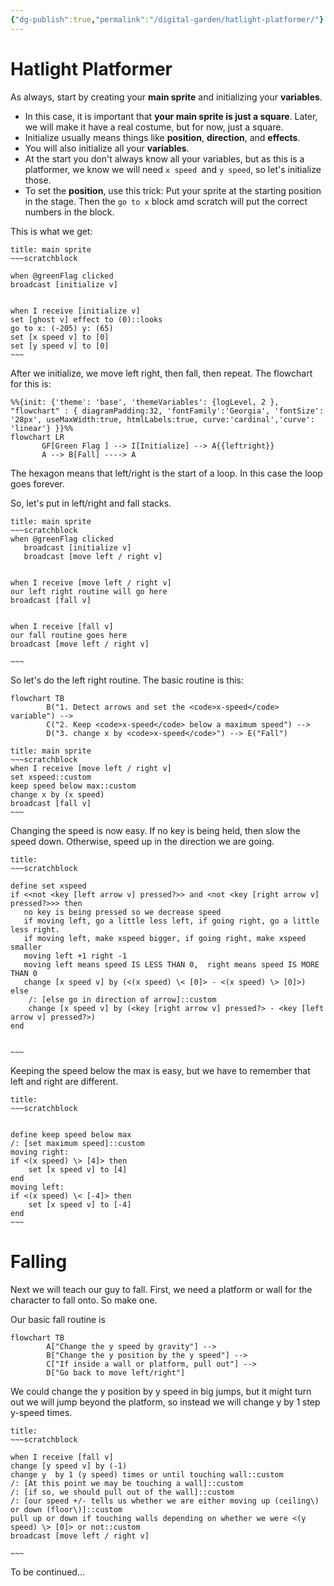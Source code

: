 ```yaml
---
{"dg-publish":true,"permalink":"/digital-garden/hatlight-platformer/"}
---
```



# Hatlight Platformer

As always, start by creating your **main sprite** and initializing your **variables**. 

- In this case, it is important that **your main sprite is just a square**. Later, we will make it have a real costume, but for now, just a square.
- Initialize usually means things like **position**, **direction**, and **effects**.
- You will also initialize all your **variables**. 
- At the start you don't always know all your variables, but as this is a platformer, we know we will need `x speed `and `y speed`, so let's initialize those.
- To set the **position**, use this trick: Put your sprite at the starting position in the stage. Then the `go to x` block amd scratch will put the correct numbers in the block.

This is what we get:

```ad-scratch
title: main sprite
~~~scratchblock

when @greenFlag clicked
broadcast [initialize v]


when I receive [initialize v]
set [ghost v] effect to (0)::looks
go to x: (-205) y: (65)
set [x speed v] to [0]
set [y speed v] to [0]
~~~
```


After we initialize, we move left right, then fall, then repeat. The flowchart for this is:






```mermaid
%%{init: {'theme': 'base', 'themeVariables': {logLevel, 2 }, "flowchart" : { diagramPadding:32, 'fontFamily':'Georgia', 'fontSize': '28px', useMaxWidth:true, htmlLabels:true, curve:'cardinal','curve': 'linear'} }}%%
flowchart LR
       GF[Green Flag ] --> I[Initialize] --> A{{leftright}} 
       A --> B[Fall] ----> A
```
<style>
.container {font-family: sans-serif; text-align: center;}
.button-wrapper button {z-index: 1;height: 40px; width: 100px; margin: 10px;padding: 5px;}
.excalidraw .App-menu_top .buttonList { display: flex;}
.excalidraw-wrapper { height: 800px; margin: 50px; position: relative;}
:root[dir="ltr"] .excalidraw .layer-ui__wrapper .zen-mode-transition.App-menu_bottom--transition-left {transform: none;}
</style><script src="https://unpkg.com/react@17/umd/react.production.min.js"></script><script src="https://unpkg.com/react-dom@17/umd/react-dom.production.min.js"></script><script type="text/javascript" src="https://unpkg.com/@excalidraw/excalidraw@0.12.0/dist/excalidraw.production.min.js"></script><div id="Drawing_2022-11-19_0532.43.excalidraw.md1"></div><script>(function(){const InitialData={"type":"excalidraw","version":2,"source":"https://excalidraw.com","elements":[{"id":"kIpcIyXL3ooJLEcxmnuFo","type":"rectangle","x":-108.76226806640625,"y":-329.4993896484375,"width":197,"height":110,"angle":0,"strokeColor":"#000000","backgroundColor":"transparent","fillStyle":"hachure","strokeWidth":1,"strokeStyle":"solid","roughness":1,"opacity":100,"groupIds":[],"strokeSharpness":"sharp","seed":215930929,"version":68,"versionNonce":966119025,"isDeleted":false,"boundElements":[{"type":"text","id":"D0DGzSVd"},{"id":"ZORZ5LNeCVJnlc_FTpLEz","type":"arrow"}],"updated":1668803654497,"link":null,"locked":false},{"id":"D0DGzSVd","type":"text","x":-64.26226806640625,"y":-286.9993896484375,"width":108,"height":25,"angle":0,"strokeColor":"#000000","backgroundColor":"transparent","fillStyle":"hachure","strokeWidth":1,"strokeStyle":"solid","roughness":1,"opacity":100,"groupIds":[],"strokeSharpness":"sharp","seed":931231377,"version":20,"versionNonce":1102959153,"isDeleted":false,"boundElements":null,"updated":1668803593267,"link":null,"locked":false,"text":"Green Flag","rawText":"Green Flag","fontSize":20,"fontFamily":1,"textAlign":"center","verticalAlign":"middle","baseline":18,"containerId":"kIpcIyXL3ooJLEcxmnuFo","originalText":"Green Flag"},{"type":"rectangle","version":89,"versionNonce":296162271,"isDeleted":false,"id":"bJb0fj-pMsTiNzWyyCe3r","fillStyle":"hachure","strokeWidth":1,"strokeStyle":"solid","roughness":1,"opacity":100,"angle":0,"x":-108.1712646484375,"y":-118.23095703125,"strokeColor":"#000000","backgroundColor":"transparent","width":197,"height":110,"seed":1157542321,"groupIds":[],"strokeSharpness":"sharp","boundElements":[{"id":"s7YmvQdn","type":"text"},{"id":"ZORZ5LNeCVJnlc_FTpLEz","type":"arrow"},{"id":"FwbYRkFkV6xyNh40BDf9i","type":"arrow"}],"updated":1668803663154,"link":null,"locked":false},{"type":"text","version":51,"versionNonce":1747224049,"isDeleted":false,"id":"s7YmvQdn","fillStyle":"hachure","strokeWidth":1,"strokeStyle":"solid","roughness":1,"opacity":100,"angle":0,"x":-53.6712646484375,"y":-75.73095703125,"strokeColor":"#000000","backgroundColor":"transparent","width":88,"height":25,"seed":2055164817,"groupIds":[],"strokeSharpness":"sharp","boundElements":[],"updated":1668803658092,"link":null,"locked":false,"fontSize":20,"fontFamily":1,"text":"Initialize","rawText":"Initialize","baseline":18,"textAlign":"center","verticalAlign":"middle","containerId":"bJb0fj-pMsTiNzWyyCe3r","originalText":"Initialize"},{"id":"EBzRlL4BM_kycvhUHpqo2","type":"rectangle","x":-58.9512939453125,"y":109.87042236328125,"width":0.81396484375,"height":0.2034912109375,"angle":0,"strokeColor":"#000000","backgroundColor":"transparent","fillStyle":"hachure","strokeWidth":1,"strokeStyle":"solid","roughness":1,"opacity":100,"groupIds":[],"strokeSharpness":"sharp","seed":722700095,"version":4,"versionNonce":1823711761,"isDeleted":false,"boundElements":null,"updated":1668803616446,"link":null,"locked":false},{"type":"rectangle","version":118,"versionNonce":1737517407,"isDeleted":false,"id":"NGz-Xi97KNeD1MixKyo4e","fillStyle":"hachure","strokeWidth":1,"strokeStyle":"solid","roughness":1,"opacity":100,"angle":0,"x":-114.1981201171875,"y":66.16748046875,"strokeColor":"#000000","backgroundColor":"transparent","width":197,"height":110,"seed":593232767,"groupIds":[],"strokeSharpness":"sharp","boundElements":[{"id":"1wO14ku0","type":"text"},{"id":"FwbYRkFkV6xyNh40BDf9i","type":"arrow"},{"id":"XKLKx2-79rcR8wXGa1IG6","type":"arrow"},{"id":"Uw1T9L_Yr_-EL7cQbcYSN","type":"arrow"}],"updated":1668803680227,"link":null,"locked":false},{"type":"text","version":88,"versionNonce":569203537,"isDeleted":false,"id":"1wO14ku0","fillStyle":"hachure","strokeWidth":1,"strokeStyle":"solid","roughness":1,"opacity":100,"angle":0,"x":-65.1981201171875,"y":108.66748046875,"strokeColor":"#000000","backgroundColor":"transparent","width":99,"height":25,"seed":1391933425,"groupIds":[],"strokeSharpness":"sharp","boundElements":[],"updated":1668803624046,"link":null,"locked":false,"fontSize":20,"fontFamily":1,"text":"left/Right","rawText":"left/Right","baseline":18,"textAlign":"center","verticalAlign":"middle","containerId":"NGz-Xi97KNeD1MixKyo4e","originalText":"left/Right"},{"type":"rectangle","version":185,"versionNonce":1610737983,"isDeleted":false,"id":"z9zngZHvXag7DYg_akr2Z","fillStyle":"hachure","strokeWidth":1,"strokeStyle":"solid","roughness":1,"opacity":100,"angle":0,"x":-120.8941650390625,"y":278.5950927734375,"strokeColor":"#000000","backgroundColor":"transparent","width":197,"height":110,"seed":1126680881,"groupIds":[],"strokeSharpness":"sharp","boundElements":[{"id":"KM39gTii","type":"text"},{"id":"Uw1T9L_Yr_-EL7cQbcYSN","type":"arrow"}],"updated":1668803680227,"link":null,"locked":false},{"type":"text","version":164,"versionNonce":1464533457,"isDeleted":false,"id":"KM39gTii","fillStyle":"hachure","strokeWidth":1,"strokeStyle":"solid","roughness":1,"opacity":100,"angle":0,"x":-41.3941650390625,"y":321.0950927734375,"strokeColor":"#000000","backgroundColor":"transparent","width":38,"height":25,"seed":989421151,"groupIds":[],"strokeSharpness":"sharp","boundElements":[],"updated":1668803639321,"link":null,"locked":false,"fontSize":20,"fontFamily":1,"text":"Fall","rawText":"Fall","baseline":18,"textAlign":"center","verticalAlign":"middle","containerId":"z9zngZHvXag7DYg_akr2Z","originalText":"Fall"},{"id":"ZORZ5LNeCVJnlc_FTpLEz","type":"arrow","x":-7.917744228236874,"y":-214.35595703125,"width":7.190697332799008,"height":91.978759765625,"angle":0,"strokeColor":"#000000","backgroundColor":"transparent","fillStyle":"hachure","strokeWidth":1,"strokeStyle":"solid","roughness":1,"opacity":100,"groupIds":[],"strokeSharpness":"round","seed":1480294335,"version":497,"versionNonce":442539985,"isDeleted":false,"boundElements":null,"updated":1668803658092,"link":null,"locked":false,"points":[[0,0],[7.190697332799008,91.978759765625]],"lastCommittedPoint":[-0.9246826171875,110.86685180664062],"startBinding":{"elementId":"kIpcIyXL3ooJLEcxmnuFo","focus":0.02548786858756113,"gap":5.1434326171875},"endBinding":{"elementId":"bJb0fj-pMsTiNzWyyCe3r","focus":0.13198608950771287,"gap":4.146240234375},"startArrowhead":null,"endArrowhead":"arrow"},{"id":"FwbYRkFkV6xyNh40BDf9i","type":"arrow","x":-2.7047119140625,"y":-5.7154541015625,"width":0.9588623046875,"height":68.02923583984375,"angle":0,"strokeColor":"#000000","backgroundColor":"transparent","fillStyle":"hachure","strokeWidth":1,"strokeStyle":"solid","roughness":1,"opacity":100,"groupIds":[],"strokeSharpness":"round","seed":827769279,"version":35,"versionNonce":250338705,"isDeleted":false,"boundElements":null,"updated":1668803663154,"link":null,"locked":false,"points":[[0,0],[0.9588623046875,68.02923583984375]],"lastCommittedPoint":null,"startBinding":{"elementId":"bJb0fj-pMsTiNzWyyCe3r","focus":-0.06200822485623379,"gap":2.5155029296875},"endBinding":{"elementId":"NGz-Xi97KNeD1MixKyo4e","focus":0.1488972310255536,"gap":3.85369873046875},"startArrowhead":null,"endArrowhead":"arrow"},{"id":"XKLKx2-79rcR8wXGa1IG6","type":"arrow","x":-10.07958984375,"y":177.05615234375,"width":4.196044921875,"height":103.912841796875,"angle":0,"strokeColor":"#000000","backgroundColor":"transparent","fillStyle":"hachure","strokeWidth":1,"strokeStyle":"solid","roughness":1,"opacity":100,"groupIds":[],"strokeSharpness":"round","seed":161219441,"version":40,"versionNonce":929262207,"isDeleted":false,"boundElements":null,"updated":1668803668362,"link":null,"locked":false,"points":[[0,0],[-4.196044921875,103.912841796875]],"lastCommittedPoint":null,"startBinding":{"elementId":"NGz-Xi97KNeD1MixKyo4e","focus":-0.07818969917462053,"gap":1},"endBinding":null,"startArrowhead":null,"endArrowhead":"arrow"},{"id":"Uw1T9L_Yr_-EL7cQbcYSN","type":"arrow","x":-17.2205810546875,"y":390.6990966796875,"width":211.36083099310449,"height":350.04327392578125,"angle":0,"strokeColor":"#000000","backgroundColor":"transparent","fillStyle":"hachure","strokeWidth":1,"strokeStyle":"solid","roughness":1,"opacity":100,"groupIds":[],"strokeSharpness":"round","seed":1907344031,"version":598,"versionNonce":1288532529,"isDeleted":false,"boundElements":null,"updated":1668803711436,"link":null,"locked":false,"points":[[0,0],[53.81353759765625,82.94061279296875],[194.26472774120984,79.42782500083632],[207.78117688840004,-73.92901179786645],[211.36083099310449,-243.52506324313634],[104.1495361328125,-267.1026611328125]],"lastCommittedPoint":null,"startBinding":{"elementId":"z9zngZHvXag7DYg_akr2Z","focus":0.2375572304060523,"gap":2.10400390625},"endBinding":{"elementId":"NGz-Xi97KNeD1MixKyo4e","focus":-0.2627186585096104,"gap":4.1270751953125},"startArrowhead":null,"endArrowhead":"arrow"}],"appState":{"theme":"light","viewBackgroundColor":"#ffffff","currentItemStrokeColor":"#000000","currentItemBackgroundColor":"transparent","currentItemFillStyle":"hachure","currentItemStrokeWidth":1,"currentItemStrokeStyle":"solid","currentItemRoughness":1,"currentItemOpacity":100,"currentItemFontFamily":1,"currentItemFontSize":20,"currentItemTextAlign":"left","currentItemStrokeSharpness":"sharp","currentItemStartArrowhead":null,"currentItemEndArrowhead":"arrow","currentItemLinearStrokeSharpness":"round","gridSize":null,"colorPalette":{}},"files":{}};InitialData.scrollToContent=true;App=()=>{const e=React.useRef(null),t=React.useRef(null),[n,i]=React.useState({width:void 0,height:void 0});return React.useEffect(()=>{i({width:t.current.getBoundingClientRect().width,height:t.current.getBoundingClientRect().height});const e=()=>{i({width:t.current.getBoundingClientRect().width,height:t.current.getBoundingClientRect().height})};return window.addEventListener("resize",e),()=>window.removeEventListener("resize",e)},[t]),React.createElement(React.Fragment,null,React.createElement("div",{className:"excalidraw-wrapper",ref:t},React.createElement(ExcalidrawLib.Excalidraw,{ref:e,width:n.width,height:n.height,initialData:InitialData,viewModeEnabled:!0,zenModeEnabled:!0,gridModeEnabled:!1})))},excalidrawWrapper=document.getElementById("Drawing_2022-11-19_0532.43.excalidraw.md1");ReactDOM.render(React.createElement(App),excalidrawWrapper);})();</script>

The hexagon means that left/right is the start of a loop. In this case the loop goes forever.

So, let's put in  left/right and fall stacks.

```ad-scratch
title: main sprite
~~~scratchblock
when @greenFlag clicked
   broadcast [initialize v]
   broadcast [move left / right v]


when I receive [move left / right v]
our left right routine will go here
broadcast [fall v]


when I receive [fall v]
our fall routine goes here
broadcast [move left / right v]

~~~
```



So let's do the left right routine. The basic routine is this:

```mermaid
flowchart TB
        B("1. Detect arrows and set the <code>x-speed</code> variable") -->
        C("2. Keep <code>x-speed</code> below a maximum speed") -->
        D("3. change x by <code>x-speed</code>") --> E("Fall")
```

```ad-scratch
title: main sprite
~~~scratchblock
when I receive [move left / right v]
set xspeed::custom
keep speed below max::custom
change x by (x speed)
broadcast [fall v]
~~~
```



Changing the speed is now easy. If no key is being held, then slow the speed down. Otherwise, speed  up in the direction we are going.

```ad-scratch
title: 
~~~scratchblock

define set xspeed
if <<not <key [left arrow v] pressed?>> and <not <key [right arrow v] pressed?>>> then
   no key is being pressed so we decrease speed
   if moving left, go a little less left, if going right, go a little less right.
   if moving left, make xspeed bigger, if going right, make xspeed smaller
   moving left +1 right -1
   moving left means speed IS LESS THAN 0,  right means speed IS MORE THAN 0
   change [x speed v] by (<(x speed) \< [0]> - <(x speed) \> [0]>)
else
    /: [else go in direction of arrow]::custom
    change [x speed v] by (<key [right arrow v] pressed?> - <key [left arrow v] pressed?>)
end


~~~
```

Keeping the speed below the max is easy, but we have to remember that left and right are different.
```ad-scratch
title: 
~~~scratchblock


define keep speed below max
/: [set maximum speed]::custom
moving right:
if <(x speed) \> [4]> then
    set [x speed v] to [4]
end
moving left:
if <(x speed) \< [-4]> then
    set [x speed v] to [-4]
end
~~~
```

# Falling

Next we will teach our guy to fall. First, we need a platform or wall for the character to fall onto. So make one. 

Our basic fall routine is 

```mermaid
flowchart TB
		A["Change the y speed by gravity"] -->
		B["Change the y position by the y speed"] -->
		C["If inside a wall or platform, pull out"] --> 
		D["Go back to move left/right"]
```


We could change the y position by y speed in big jumps, but it might turn out we will jump beyond the platform, so instead we will change y by 1 step y-speed times. 


```ad-scratch
title: 
~~~scratchblock

when I receive [fall v]
change [y speed v] by (-1)
change y  by 1 (y speed) times or until touching wall::custom
/: [At this point we may be touching a wall]::custom
/: [if so, we should pull out of the wall]::custom
/: [our speed +/- tells us whether we are either moving up (ceiling\) or down (floor\)]::custom
pull up or down if touching walls depending on whether we were <(y speed) \> [0]> or not::custom
broadcast [move left / right v]

~~~
```


To be continued...
